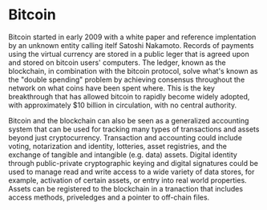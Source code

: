 # Bitcoin
Bitcoin started in early 2009 with a white paper and reference implentation by an unknown entity calling itelf Satoshi Nakamoto. Records of payments using the virtual currency are stored in a public leger that is agreed upon and stored on bitcoin users' computers. The ledger, known as the blockchain, in combination with the bitcoin protocol, solve what's known as the "double spending" problem by achieving consensus throughout the network on what coins have been spent where. This is the key breakthrough that has allowed bitcoin to rapidly become widely adopted, with approximately $10 billion in circulation, with no central authority.

Bitcoin and the blockchain can also be seen as a generalized accounting system that can be used for tracking many types of transactions and assets beyond just cryptocurrency. Transaction and accounting could include voting, notarization and identity, lotteries, asset registries, and the exchange of tangible and intangible (e.g. data) assets. Digital identity through public-private cryptographic keying and digital signatures could be used to manage read and write access to a wide variety of data stores, for example, activation of certain assets, or entry into real world properties. Assets can be registered to the blockchain in a tranaction that includes access methods, priveledges and a pointer to off-chain files.


